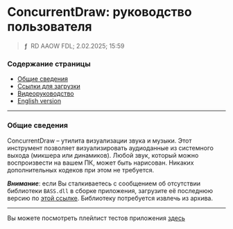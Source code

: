 # ConcurrentDraw: руководство пользователя
> **ƒ** &nbsp;RD AAOW FDL; 2.02.2025; 15:59



### Содержание страницы

- [Общие сведения](#section-1)
- [Ссылки для загрузки](https://adslbarxatov.github.io/DPArray/ru#concurrentdraw)
- [Видеоруководство](https://youtube.com/watch?v=vFKAfOkVs_s)
- [English version](https://adslbarxatov.github.io/ConcurrentDraw)

---

### Общие сведения

ConcurrentDraw – утилита визуализации звука и музыки. Этот инструмент позволяет
визуализировать аудиоданные из системного выхода (микшера или динамиков). Любой
звук, который можно воспроизвести на вашем ПК, может быть нарисован. Никаких
дополнительных кодеков при этом не требуется.

***Внимание***: если Вы сталкиваетесь с сообщением об отсутствии библиотеки `BASS.dll`
в сборке приложения, загрузите её последнюю версию по [этой ссылке](https://www.un4seen.com/files/bass24.zip).
Библиотеку потребуется извлечь из архива.

---

Вы можете посмотреть плейлист тестов приложения [здесь](https://youtube.com/playlist?list=PLe7qKwHNkZTtr1OGOdYMrD73ByPBzCzxc)
